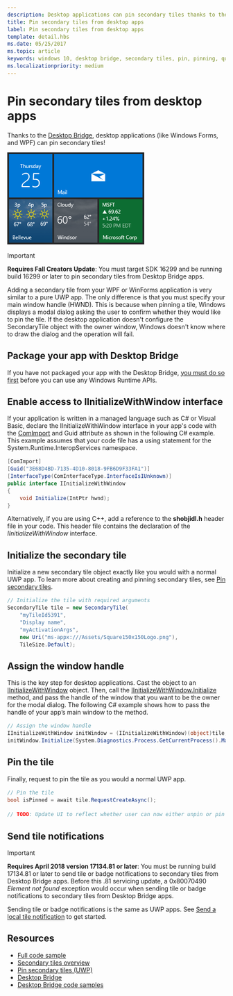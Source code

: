 ```yaml
---
description: Desktop applications can pin secondary tiles thanks to the Desktop Bridge!
title: Pin secondary tiles from desktop apps
label: Pin secondary tiles from desktop apps
template: detail.hbs
ms.date: 05/25/2017
ms.topic: article
keywords: windows 10, desktop bridge, secondary tiles, pin, pinning, quickstart, code sample, example, secondarytile, desktop application, win32, winforms, wpf
ms.localizationpriority: medium
---
```

# Pin secondary tiles from desktop apps


Thanks to the [Desktop Bridge](https://developer.microsoft.com/windows/bridges/desktop), desktop applications (like Windows Forms, and WPF) can pin secondary tiles!

![Screenshot of secondary tiles](images/secondarytiles.png)

> [!IMPORTANT]
> **Requires Fall Creators Update**: You must target SDK 16299 and be running build 16299 or later to pin secondary tiles from Desktop Bridge apps.

Adding a secondary tile from your WPF or WinForms application is very similar to a pure UWP app. The only difference is that you must specify your main window handle (HWND). This is because when pinning a tile, Windows displays a modal dialog asking the user to confirm whether they would like to pin the tile. If the desktop application doesn't configure the SecondaryTile object with the owner window, Windows doesn't know where to draw the dialog and the operation will fail.


## Package your app with Desktop Bridge

If you have not packaged your app with the Desktop Bridge, [you must do so first](/windows/msix/desktop/source-code-overview) before you can use any Windows Runtime APIs.


## Enable access to IInitializeWithWindow interface

If your application is written in a managed language such as C# or Visual Basic, declare the IInitializeWithWindow interface in your app's code with the [ComImport](/dotnet/api/system.runtime.interopservices.comimportattribute) and Guid attribute as shown in the following C# example. This example assumes that your code file has a using statement for the System.Runtime.InteropServices namespace.

```csharp
[ComImport]
[Guid("3E68D4BD-7135-4D10-8018-9FB6D9F33FA1")]
[InterfaceType(ComInterfaceType.InterfaceIsIUnknown)]
public interface IInitializeWithWindow
{
    void Initialize(IntPtr hwnd);
}
```

Alternatively, if you are using C++, add a reference to the **shobjidl.h** header file in your code. This header file contains the declaration of the *IInitializeWithWindow* interface.


## Initialize the secondary tile

Initialize a new secondary tile object exactly like you would with a normal UWP app. To learn more about creating and pinning secondary tiles, see [Pin secondary tiles](secondary-tiles-pinning.md).

```csharp
// Initialize the tile with required arguments
SecondaryTile tile = new SecondaryTile(
    "myTileId5391",
    "Display name",
    "myActivationArgs",
    new Uri("ms-appx:///Assets/Square150x150Logo.png"),
    TileSize.Default);
```


## Assign the window handle

This is the key step for desktop applications. Cast the object to an [IInitializeWithWindow](/windows/desktop/api/shobjidl_core/nn-shobjidl_core-iinitializewithwindow) object. Then, call the [IInitializeWithWindow.Initialize](/windows/desktop/api/shobjidl_core/nf-shobjidl_core-iinitializewithwindow-initialize) method, and pass the handle of the window that you want to be the owner for the modal dialog. The following C# example shows how to pass the handle of your app’s main window to the method.

```csharp
// Assign the window handle
IInitializeWithWindow initWindow = (IInitializeWithWindow)(object)tile;
initWindow.Initialize(System.Diagnostics.Process.GetCurrentProcess().MainWindowHandle);
```


## Pin the tile

Finally, request to pin the tile as you would a normal UWP app.

```csharp
// Pin the tile
bool isPinned = await tile.RequestCreateAsync();

// TODO: Update UI to reflect whether user can now either unpin or pin
```


## Send tile notifications

> [!IMPORTANT]
> **Requires April 2018 version 17134.81 or later**: You must be running build 17134.81 or later to send tile or badge notifications to secondary tiles from Desktop Bridge apps. Before this .81 servicing update, a 0x80070490 *Element not found* exception would occur when sending tile or badge notifications to secondary tiles from Desktop Bridge apps.

Sending tile or badge notifications is the same as UWP apps. See [Send a local tile notification](sending-a-local-tile-notification.md) to get started.


## Resources

* [Full code sample](https://github.com/Microsoft/DesktopBridgeToUWP-Samples/tree/master/Samples/SecondaryTileSample)
* [Secondary tiles overview](secondary-tiles.md)
* [Pin secondary tiles (UWP)](secondary-tiles-pinning.md)
* [Desktop Bridge](https://developer.microsoft.com/windows/bridges/desktop)
* [Desktop Bridge code samples](https://github.com/Microsoft/DesktopBridgeToUWP-Samples)
